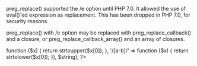 preg_replace() supported the /e option until PHP 7.0. It allowed the use of eval()'ed expression as replacement. This has been dropped in PHP 7.0, for security reasons.

preg_replace() with /e option may be replaced with preg_replace_callback() and a closure, or preg_replace_callback_array() and an array of closures.

<?php

// preg_replace with /e
$string = 'abcde';

// PHP 5.6 and older usage of /e
$replaced = preg_replace('/c/e', 'strtoupper(\$0)', $string);

// PHP 7.0 and more recent
// With one replacement
$replaced = preg_replace_callback('/c/', function ($x) { return strtoupper($x[0]); }, $string);

// With several replacements, preventing multiple calls to preg_replace_callback
$replaced = preg_replace_callback_array(array('/c/' => function ($x) { return strtoupper($x[0]); },
                                              '/[a-b]/' => function ($x) { return strtolower($x[0]); }), $string);
?>

